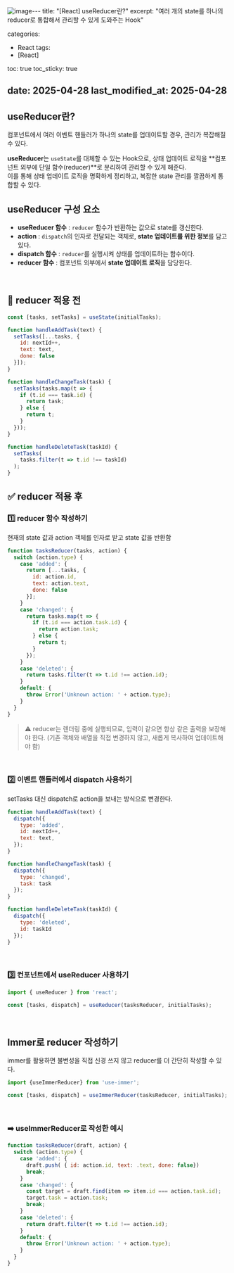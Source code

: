 ![image](https://github.com/user-attachments/assets/9b745e01-482d-41b2-949d-80dfe6c62219)---
title: "[React] useReducer란?"
excerpt: "여러 개의 state를 하나의 reducer로 통합해서 관리할 수 있게 도와주는 Hook"

categories:
  - React
tags:
  - [React]

toc: true
toc_sticky: true

date: 2025-04-28
last_modified_at: 2025-04-28
---

## useReducer란?
컴포넌트에서 여러 이벤트 핸들러가 하나의 state를 업데이트할 경우, 관리가 복잡해질 수 있다.

**useReducer**는 `useState`를 대체할 수 있는 Hook으로, 상태 업데이트 로직을 **컴포넌트 외부에 단일 함수(reducer)**로 분리하여 관리할 수 있게 해준다.  
이를 통해 상태 업데이트 로직을 명확하게 정리하고, 복잡한 state 관리를 깔끔하게 통합할 수 있다.
<br/>

## useReducer 구성 요소
- **useReducer 함수** : `reducer` 함수가 반환하는 값으로 state를 갱신한다.
- **action** : `dispatch`의 인자로 전달되는 객체로, **state 업데이트를 위한 정보**를 담고 있다.
- **dispatch 함수** : `reducer`를 실행시켜 상태를 업데이트하는 함수이다.
- **reducer 함수** : 컴포넌트 외부에서 **state 업데이트 로직**을 담당한다.
<br/>

## 🚫 reducer 적용 전
```js
const [tasks, setTasks] = useState(initialTasks);

function handleAddTask(text) {
  setTasks([...tasks, {
    id: nextId++,
    text: text,
    done: false
  }]);
}

function handleChangeTask(task) {
  setTasks(tasks.map(t => {
    if (t.id === task.id) {
      return task;
    } else {
      return t;
    }
  }));
}

function handleDeleteTask(taskId) {
  setTasks(
    tasks.filter(t => t.id !== taskId)
  );
}
```
   
## ✅ reducer 적용 후
### 1️⃣ reducer 함수 작성하기
현재의 state 값과 action 객체를 인자로 받고 state 값을 반환함
```js
function tasksReducer(tasks, action) {
  switch (action.type) {
    case 'added': {
      return [...tasks, {
        id: action.id,
        text: action.text,
        done: false
      }];
    }
    case 'changed': {
      return tasks.map(t => {
        if (t.id === action.task.id) {
          return action.task;
        } else {
          return t;
        }
      });
    }
    case 'deleted': {
      return tasks.filter(t => t.id !== action.id);
    }
    default: {
      throw Error('Unknown action: ' + action.type);
    }
  }
}
```

> ⚠️ reducer는 렌더링 중에 실행되므로, 입력이 같으면 항상 같은 출력을 보장해야 한다.
(기존 객체와 배열을 직접 변경하지 않고, 새롭게 복사하여 업데이트해야 함)
<br/>

### 2️⃣ 이벤트 핸들러에서 dispatch 사용하기
setTasks 대신 dispatch로 action을 보내는 방식으로 변경한다.
```js
function handleAddTask(text) {
  dispatch({
    type: 'added',
    id: nextId++,
    text: text,
  });
}

function handleChangeTask(task) {
  dispatch({
    type: 'changed',
    task: task
  });
}

function handleDeleteTask(taskId) {
  dispatch({
    type: 'deleted',
    id: taskId
  });
}
```
<br/>

### 3️⃣ 컨포넌트에서 useReducer 사용하기
```js
import { useReducer } from 'react';

const [tasks, dispatch] = useReducer(tasksReducer, initialTasks);
```
<br/>

## Immer로 reducer 작성하기
immer를 활용하면 불변성을 직접 신경 쓰지 않고 reducer를 더 간단히 작성할 수 있다.
```js
import {useImmerReducer} from 'use-immer';
```

```js
const [tasks, dispatch] = useImmerReducer(tasksReducer, initialTasks);
```
<br/>

### ➡️ useImmerReducer로 작성한 예시
```js
function tasksReducer(draft, action) {
  switch (action.type) {
    case 'added': {
      draft.push( { id: action.id, text: .text, done: false})
      break;
    }
    case 'changed': {
      const target = draft.find(item => item.id === action.task.id);
      target.task = action.task;
      break;
    }
    case 'deleted': {
      return draft.filter(t => t.id !== action.id);
    }
    default: {
      throw Error('Unknown action: ' + action.type);
    }
  }
}
```
